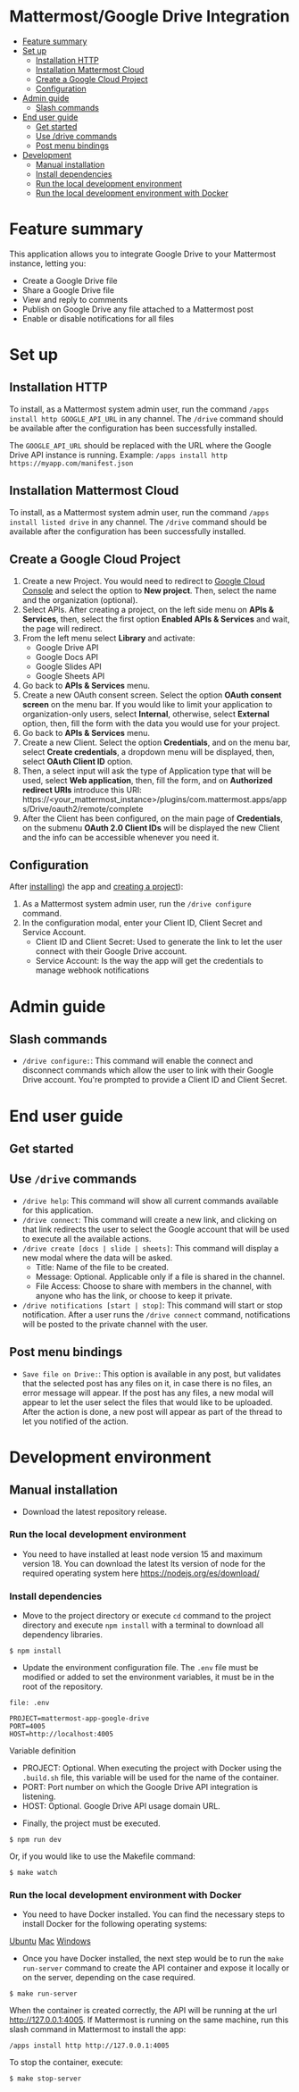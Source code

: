 # Mattermost/Google Drive Integration

* [Feature summary](#feature-summary)
* [Set up](#set-up)
    * [Installation HTTP](#installation-http)
    * [Installation Mattermost Cloud](#installation-mattermost-cloud)
    * [Create a Google Cloud Project](#create-a-google-cloud-project)
    * [Configuration](#configuration)
* [Admin guide](#admin-guide)
    * [Slash commands](#slash-commands)
* [End user guide](#end-user-guide)
    * [Get started](#get-started)
    * [Use /drive commands](#use-drive-commands)
    * [Post menu bindings](#post-menu-bindings)
* [Development](#development-environment)
    * [Manual installation](#manual-installation)
    * [Install dependencies](#install-dependencies)
    * [Run the local development environment](#run-the-local-development-environment)
    * [Run the local development environment with Docker](#run-the-local-development-environment-with-docker)

# Feature summary

This application allows you to integrate Google Drive to your Mattermost instance, letting you:

- Create a Google Drive file
- Share a Google Drive file
- View and reply to comments
- Publish on Google Drive any file attached to a Mattermost post
- Enable or disable notifications for all files

# Set up

## Installation HTTP

To install, as a Mattermost system admin user, run the command ``/apps install http GOOGLE_API_URL`` in any channel. The ``/drive`` command should be available after the configuration has been successfully installed.

The ``GOOGLE_API_URL`` should be replaced with the URL where the Google Drive API instance is running. Example: ``/apps install http https://myapp.com/manifest.json``

## Installation Mattermost Cloud

To install, as a Mattermost system admin user, run the command ``/apps install listed drive`` in any channel. The ``/drive`` command should be available after the configuration has been successfully installed.

## Create a Google Cloud Project

1. Create a new Project. You would need to redirect to [Google Cloud Console](https://console.cloud.google.com/home/dashboard) and select the option to **New project**. Then, select the name and the organization (optional).
2. Select APIs. After creating a project, on the left side menu on **APIs & Services**, then, select the first option **Enabled APIs & Services** and wait, the page will redirect. 
3. From the left menu select **Library** and activate: 
    - Google Drive API
    - Google Docs API
    - Google Slides API
    - Google Sheets API
4. Go back to **APIs & Services** menu.
5. Create a new OAuth consent screen. Select the option **OAuth consent screen**  on the menu bar. If you would like to limit your application to organization-only users, select **Internal**, otherwise, select **External** option, then, fill the form with the data you would use for your project.
6. Go back to **APIs & Services** menu.
7. Create a new Client. Select the option **Credentials**, and on the menu bar, select **Create credentials**, a dropdown menu will be displayed, then, select **OAuth Client ID** option. 
8. Then, a select input will ask the type of Application type that will be used, select **Web application**, then, fill the form, and on **Authorized redirect URIs** introduce this URI:
    https://<your_mattermost_instance>/plugins/com.mattermost.apps/apps/Drive/oauth2/remote/complete
9. After the Client has been configured, on the main page of **Credentials**, on the submenu **OAuth 2.0 Client IDs** will be displayed the new Client and the info can be accessible whenever you need it.

## Configuration

After [installing](#installation)) the app and [creating a project](#create-a-google-cloud-project)):
1. As a Mattermost system admin user, run the ``/drive configure`` command.
2. In the configuration modal, enter your Client ID, Client Secret and Service Account.
    - Client ID and Client Secret: Used to generate the link to let the user connect with their Google Drive account.
    - Service Account: Is the way the app will get the credentials to manage webhook notifications


# Admin guide

## Slash commands
- ``/drive configure:``: This command will enable the connect and disconnect commands which allow the user to link with their Google Drive account. You're prompted to provide a Client ID and Client Secret.


# End user guide

## Get started

## Use ``/drive`` commands

- ``/drive help``: This command will show all current commands available for this application.
- ``/drive connect``: This command will create a new link, and clicking on that link redirects the user to select the Google account that will be used to execute all the available actions.
- ``/drive create [docs | slide | sheets]``: This command will display a new modal where the data will be asked. 
    - Title: Name of the file to be created.
    - Message: Optional. Applicable only if a file is shared in the channel.
    - File Access: Choose to share with members in the channel, with anyone who has the link, or choose to keep it private.
- ``/drive notifications [start | stop]``: This command will start or stop notification. After a user runs the ``/drive connect`` command, notifications will be posted to the private channel with the user.


## Post menu bindings

- ``Save file on Drive:``: This option is available in any post, but validates that the selected post has any files on it, in case there is no files, an error message will appear. If the post has any files, a new modal will appear to let the user select the files that would like to be uploaded. After the action is done, a new post will appear as part of the thread to let you notified of the action.

# Development environment

## Manual installation

*  Download the latest repository release.

### Run the local development environment

* You need to have installed at least node version 15 and maximum version 18. You can download the latest lts version of node for the required operating system here https://nodejs.org/es/download/

### Install dependencies
* Move to the project directory or execute ``cd`` command to the project directory and execute ``npm install`` with a terminal to download all dependency libraries.

```
$ npm install
```

*  Update the environment configuration file. The ``.env`` file must be modified or added to set the environment variables, it must be in the root of the repository.

```
file: .env

PROJECT=mattermost-app-google-drive
PORT=4005
HOST=http://localhost:4005
```

Variable definition

- PROJECT: Optional. When executing the project with Docker using the ``.build.sh`` file, this variable will be used for the name of the container.
- PORT: Port number on which the Google Drive API integration is listening.
- HOST: Optional. Google Drive API usage domain URL.

* Finally, the project must be executed.

```
$ npm run dev
```

Or, if you would like to use the Makefile command:

```
$ make watch
```

### Run the local development environment with Docker

* You need to have Docker installed. You can find the necessary steps to install Docker for the following operating systems:

[Ubuntu](https://docs.docker.com/engine/install/ubuntu/)
[Mac](https://docs.docker.com/desktop/mac/install/)
[Windows](https://docs.docker.com/desktop/windows/install/)

* Once you have Docker installed, the next step would be to run the ``make run-server`` command to create the API container and expose it locally or on the server, depending on the case required.

```
$ make run-server
```

When the container is created correctly, the API will be running at the url http://127.0.0.1:4005. If Mattermost is running on the same machine, run this slash command in Mattermost to install the app:

```
/apps install http http://127.0.0.1:4005
```

To stop the container, execute:

```
$ make stop-server
```
